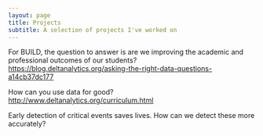 ```yaml
---
layout: page
title: Projects
subtitle: A selection of projects I've worked on
---
```


For BUILD, the question to answer is are we improving the academic and professional outcomes of our students?
https://blog.deltanalytics.org/asking-the-right-data-questions-a14cb37dc177

How can you use data for good?
http://www.deltanalytics.org/curriculum.html

Early detection of critical events saves lives. How can we detect these more accurately?
